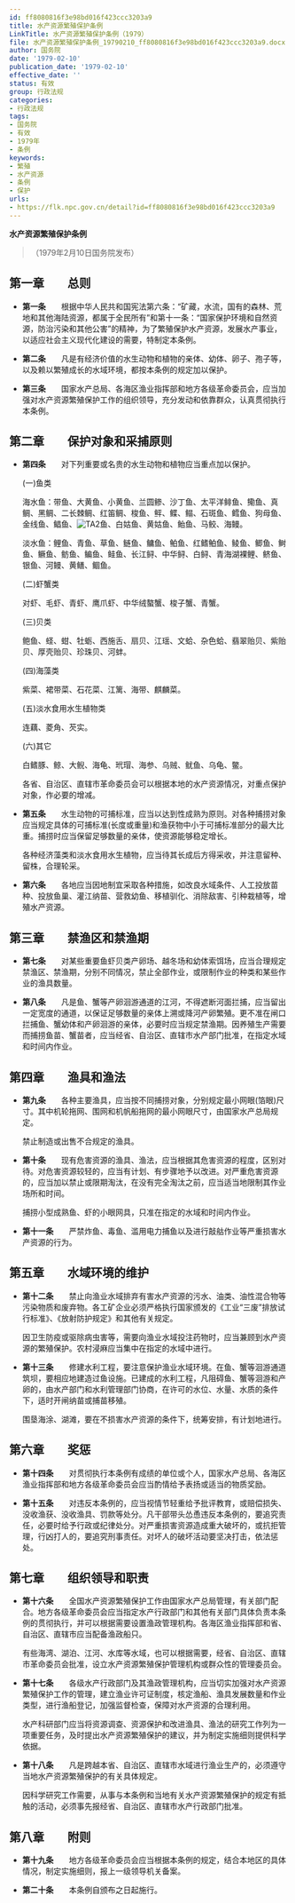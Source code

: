 ```yaml
---
id: ff8080816f3e98bd016f423ccc3203a9
title: 水产资源繁殖保护条例
LinkTitle: 水产资源繁殖保护条例（1979）
file: 水产资源繁殖保护条例_19790210_ff8080816f3e98bd016f423ccc3203a9.docx
author: 国务院
date: '1979-02-10'
publication_date: '1979-02-10'
effective_date: ''
status: 有效
group: 行政法规
categories:
- 行政法规
tags:
- 国务院
- 有效
- 1979年
- 条例
keywords:
- 繁殖
- 水产资源
- 条例
- 保护
urls:
- https://flk.npc.gov.cn/detail?id=ff8080816f3e98bd016f423ccc3203a9
---
```


**水产资源繁殖保护条例**

> （1979年2月10日国务院发布）

## 第一章　　总则

- **第一条**　　根据中华人民共和国宪法第六条：“矿藏，水流，国有的森林、荒地和其他海陆资源，都属于全民所有”和第十一条：“国家保护环境和自然资源，防治污染和其他公害”的精神，为了繁殖保护水产资源，发展水产事业，以适应社会主义现代化建设的需要，特制定本条例。

- **第二条**　　凡是有经济价值的水生动物和植物的亲体、幼体、卵子、孢子等，以及赖以繁殖成长的水域环境，都按本条例的规定加以保护。

- **第三条**　　国家水产总局、各海区渔业指挥部和地方各级革命委员会，应当加强对水产资源繁殖保护工作的组织领导，充分发动和依靠群众，认真贯彻执行本条例。

## 第二章　　保护对象和采捕原则

- **第四条**　　对下列重要或名贵的水生动物和植物应当重点加以保护。

  (一)鱼类

  海水鱼：带鱼、大黄鱼、小黄鱼、兰圆鲹、沙丁鱼、太平洋鲱鱼、鳓鱼、真鲷、黑鲷、二长棘鲷、红笛鲷、梭鱼、鲆、鲽、鳎、石斑鱼、鳕鱼、狗母鱼、金线鱼、鲳鱼、![TA2](../images/ff8080816f3e98bd016f423ccc3203a9/image_01.png)鱼、白姑鱼、黄姑鱼、鲐鱼、马鲛、海鳗。

  淡水鱼：鲤鱼、青鱼、草鱼、鲢鱼、鳙鱼、鲌鱼、红鳍鲌鱼、鲮鱼、鲫鱼、鲥鱼、鳜鱼、鲂鱼、鳊鱼、鲑鱼、长江鲟、中华鲟、白鲟、青海湖裸鲤、鲚鱼、银鱼、河鳗、黄鳝、鲴鱼。

  (二)虾蟹类

  对虾、毛虾、青虾、鹰爪虾、中华绒螯蟹、梭子蟹、青蟹。

  (三)贝类

  鲍鱼、蛏、蚶、牡蛎、西施舌、扇贝、江瑶、文蛤、杂色蛤、翡翠贻贝、紫贻贝、厚壳贻贝、珍珠贝、河蚌。

  (四)海藻类

  紫菜、裙带菜、石花菜、江篱、海带、麒麟菜。

  (五)淡水食用水生植物类

  连藕、菱角、芡实。

  (六)其它

  白鳍豚、鲸、大鲵、海龟、玳瑁、海参、乌贼、鱿鱼、乌龟、鳖。

  各省、自治区、直辖市革命委员会可以根据本地的水产资源情况，对重点保护对象，作必要的增减。

- **第五条**　　水生动物的可捕标准，应当以达到性成熟为原则。对各种捕捞对象应当规定具体的可捕标准(长度或重量)和渔获物中小于可捕标准部分的最大比重。捕捞时应当保留足够数量的亲体，使资源能够稳定增长。

  各种经济藻类和淡水食用水生植物，应当待其长成后方得采收，并注意留种、留株，合理轮采。

- **第六条**　　各地应当因地制宜采取各种措施，如改良水域条件、人工投放苗种、投放鱼巢、灌江纳苗、营救幼鱼、移植驯化、消除敌害、引种栽植等，增殖水产资源。

## 第三章　　禁渔区和禁渔期

- **第七条**　　对某些重要鱼虾贝类产卵场、越冬场和幼体索饵场，应当合理规定禁渔区、禁渔期，分别不同情况，禁止全部作业，或限制作业的种类和某些作业的渔具数量。

- **第八条**　　凡是鱼、蟹等产卵洄游通道的江河，不得遮断河面拦捕，应当留出一定宽度的通道，以保证足够数量的亲体上溯或降河产卵繁殖。更不准在闸口拦捕鱼、蟹幼体和产卵洄游的亲体，必要时应当规定禁渔期。因养殖生产需要而捕捞鱼苗、蟹苗者，应当经省、自治区、直辖市水产部门批准，在指定水域和时间内作业。

## 第四章　　渔具和渔法

- **第九条**　　各种主要渔具，应当按不同捕捞对象，分别规定最小网眼(箔眼)尺寸。其中机轮拖网、围网和机帆船拖网的最小网眼尺寸，由国家水产总局规定。

  禁止制造或出售不合规定的渔具。

- **第十条**　　现有危害资源的渔具、渔法，应当根据其危害资源的程度，区别对待。对危害资源较轻的，应当有计划、有步骤地予以改进。对严重危害资源的，应当加以禁止或限期淘汰，在没有完全淘汰之前，应当适当地限制其作业场所和时间。

  捕捞小型成熟鱼、虾的小眼网具，只准在指定的水域和时间内作业。

- **第十一条**　　严禁炸鱼、毒鱼、滥用电力捕鱼以及进行敲䑩作业等严重损害水产资源的行为。

## 第五章　　水域环境的维护

- **第十二条**　　禁止向渔业水域排弃有害水产资源的污水、油类、油性混合物等污染物质和废弃物。各工矿企业必须严格执行国家颁发的《工业“三废”排放试行标准》、《放射防护规定》和其他有关规定。

  因卫生防疫或驱除病虫害等，需要向渔业水域投注药物时，应当兼顾到水产资源的繁殖保护。农村浸麻应当集中在指定的水域中进行。

- **第十三条**　　修建水利工程，要注意保护渔业水域环境。在鱼、蟹等洄游通道筑坝，要相应地建造过鱼设施。已建成的水利工程，凡阻碍鱼、蟹等洄游和产卵的，由水产部门和水利管理部门协商，在许可的水位、水量、水质的条件下，适时开闸纳苗或捕苗移殖。

  围垦海涂、湖滩，要在不损害水产资源的条件下，统筹安排，有计划地进行。

## 第六章　　奖惩

- **第十四条**　　对贯彻执行本条例有成绩的单位或个人，国家水产总局、各海区渔业指挥部和地方各级革命委员会应当酌情给予表扬或适当的物质奖励。

- **第十五条**　　对违反本条例的，应当视情节轻重给予批评教育，或赔偿损失、没收渔获、没收渔具、罚款等处分。凡干部带头怂恿违反本条例的，要追究责任，必要时给予行政或纪律处分。对严重损害资源造成重大破坏的，或抗拒管理，行凶打人的，要追究刑事责任。对坏人的破坏活动要坚决打击，依法惩处。

## 第七章　　组织领导和职责

- **第十六条**　　全国水产资源繁殖保护工作由国家水产总局管理，有关部门配合。地方各级革命委员会应当指定水产行政部门和其他有关部门具体负责本条例的贯彻执行，并可以根据需要设置渔政管理机构。各海区渔业指挥部和省、自治区、直辖市应当配备渔政船只。

  有些海湾、湖泊、江河、水库等水域，也可以根据需要，经省、自治区、直辖市革命委员会批准，设立水产资源繁殖保护管理机构或群众性的管理委员会。

- **第十七条**　　各级水产行政部门及其渔政管理机构，应当切实加强对水产资源繁殖保护工作的管理，建立渔业许可证制度，核定渔船、渔具发展数量和作业类型，进行渔船登记，加强监督检查，保障对水产资源的合理利用。

  水产科研部门应当将资源调查、资源保护和改进渔具、渔法的研究工作列为一项重要任务，及时提出水产资源繁殖保护的建议，并为制定实施细则提供科学依据。

- **第十八条**　　凡是跨越本省、自治区、直辖市水域进行渔业生产的，必须遵守当地水产资源繁殖保护的有关具体规定。

  因科学研究工作需要，从事与本条例和当地有关水产资源繁殖保护的规定有抵触的活动，必须事先报经省、自治区、直辖市水产行政部门批准。

## 第八章　　附则

- **第十九条**　　地方各级革命委员会应当根据本条例的规定，结合本地区的具体情况，制定实施细则，报上一级领导机关备案。

- **第二十条**　　本条例自颁布之日起施行。

